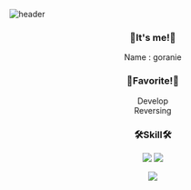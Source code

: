 
![header](https://capsule-render.vercel.app/api?type=Waving&color=111111&height=200&section=header&text=G0R4NI8's%20Git&fontSize=70)

<h3 align="center">👋It's me!👋</h3>
<p align="center">
  <a>Name : goranie</a><br/>
</p>

<h3 align="center">👋Favorite!👋</h3>
<p align="center">
  <a>Develop</a><br/>
  <a>Reversing</a>
</p>

<h3 align="center">🛠️Skill🛠️</h3>
<p align="center">
  <img src="https://img.shields.io/badge/C-A8B9CC?style=for-the-badge&logo=C&logoColor=white">
  <img src="https://img.shields.io/badge/C++-00599C?style=for-the-badge&logo=C++&logoColor=white">
</p>

<p align="center"> 
  <img src="https://github-readme-stats.vercel.app/api?username=kigma00&theme=dark&show_icons=true"/></a>
</p>
